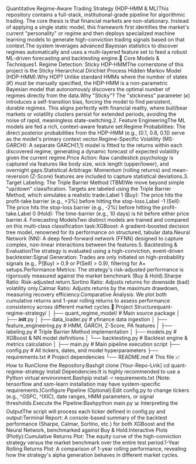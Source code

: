 Quantitative Regime-Aware Trading Strategy (HDP-HMM & ML)This repository contains a full-stack, institutional-grade pipeline for algorithmic trading. The core thesis is that financial markets are non-stationary. Instead of applying a single static model, this framework first identifies the market's current "personality" or regime and then deploys specialized machine learning models to generate high-conviction trading signals based on that context.The system leverages advanced Bayesian statistics to discover regimes automatically and uses a multi-layered feature set to feed a robust ML-driven forecasting and backtesting engine.🚀 Core Models & Techniques1. Regime Detection: Sticky HDP-HMMThe cornerstone of this project is the Sticky Hierarchical Dirichlet Process Hidden Markov Model (HDP-HMM).Why HDP? Unlike standard HMMs where the number of states ($K$) must be manually specified, the HDP-HMM is a non-parametric Bayesian model that autonomously discovers the optimal number of regimes directly from the data.Why "Sticky"? The "stickiness" parameter ($\kappa$) introduces a self-transition bias, forcing the model to find persistent, durable regimes. This aligns perfectly with financial reality, where bull/bear markets or volatility clusters persist for extended periods, avoiding the noise of rapid, meaningless state-switching.2. Feature EngineeringThe ML models are fed a rich, context-aware feature set:Regime Probabilities: The direct posterior probabilities from the HDP-HMM (e.g., [0.1, 0.8, 0.1]) serve as the model's primary context vector.Regime-Specific Volatility (MS-GARCH): A separate GARCH(1,1) model is fitted to the returns within each discovered regime, generating a dynamic forecast of expected volatility given the current regime.Price Action: Raw candlestick psychology is captured via features like body size, wick length (upper/lower), and overnight gaps.Statistical Arbitrage: Momentum (rolling returns) and mean-reversion (Z-Score) features are included to capture statistical deviations.3. Target Labeling: The Triple Barrier Method (TBM)We move beyond simple "up/down" classification. Targets are labeled using the Triple Barrier Method, which simulates a realistic trade:Label 1 (Buy): The price hits the profit-take barrier (e.g., +3%) before hitting the stop-loss.Label -1 (Sell): The price hits the stop-loss barrier (e.g., -2%) before hitting the profit-take.Label 0 (Hold): The time-barrier (e.g., 10 days) is hit before either price barrier.4. Forecasting ModelsTwo distinct models are trained and compared on this multi-class classification task:XGBoost: A gradient-boosted decision tree model, renowned for its performance on structured, tabular data.Neural Network (NN): A deep feed-forward network (FFNN) designed to capture complex, non-linear interactions between the features.5. Backtesting & EvaluationThe strategy is evaluated using a high-conviction, event-driven backtester:Signal Generation: Trades are only initiated on high-probability signals (e.g., P(Buy) > 0.9 or P(Sell) > 0.9), filtering for A+ setups.Performance Metrics: The strategy's risk-adjusted performance is rigorously measured against the market benchmark (Buy & Hold).Sharpe Ratio: Risk-adjusted return.Sortino Ratio: Adjusts returns for downside (bad) volatility only.Calmar Ratio: Adjusts returns by the maximum drawdown, measuring recovery efficiency.Comparative Analysis: We plot both cumulative returns and 1-year rolling returns to assess performance consistency across different market cycles.📂 Project Structurequant-regime-strategy/
│
├── quant_regime_model/    # Main source package
│   ├── __init__.py
│   ├── data_loader.py         # yfinance data ingestion
│   ├── feature_engineering.py # HMM, GARCH, Z-Score, PA features
│   ├── labeling.py            # Triple Barrier Method implementation
│   ├── models.py              # XGBoost & NN model definitions
│   └── backtesting.py         # Backtest engine & metrics calculation
│
├── main.py                    # Main pipeline execution script
├── config.py                  # All tickers, dates, and model hyperparameters
├── requirements.txt           # Project dependencies
└── README.md                  # This file
📈 How to RunClone the Repository:Bashgit clone [Your-Repo-Link]
cd quant-regime-strategy
Install Dependencies:It is highly recommended to use a Python virtual environment.Bashpip install -r requirements.txt
(Note: tensorflow and ssm-learn installation may have system-specific requirements.)Configure Pipeline (Optional):Edit config.py to change tickers (e.g., ^GSPC, ^IXIC), date ranges, HMM parameters, or signal thresholds.Execute the Pipeline:Bashpython main.py
📊 Interpreting the OutputThe script will process each ticker defined in config.py and output:Terminal Report: A console-based summary of the backtest performance (Sharpe, Calmar, Sortino, etc.) for both XGBoost and the Neural Network, benchmarked against Buy & Hold.Interactive Plots (Plotly):Cumulative Returns Plot: The equity curve of the high-conviction strategy versus the market benchmark over the entire test period.1-Year Rolling Returns Plot: A comparison of 1-year rolling performance, revealing how the strategy's alpha generation behaves in different market cycles.
